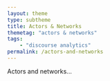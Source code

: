 ```yaml
---
layout: theme
type: subtheme
title: Actors & Networks
themetag: "actors & networks"
tags: 
    - "discourse analytics"
permalink: /actors-and-networks
---
```


Actors and networks...